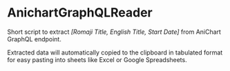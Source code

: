 # AnichartGraphQLReader

Short script to extract _[Romaji Title, English Title, Start Date]_ from AniChart GraphQL endpoint.

Extracted data will automatically copied to the clipboard in tabulated format for easy pasting into sheets like Excel or Google Spreadsheets.